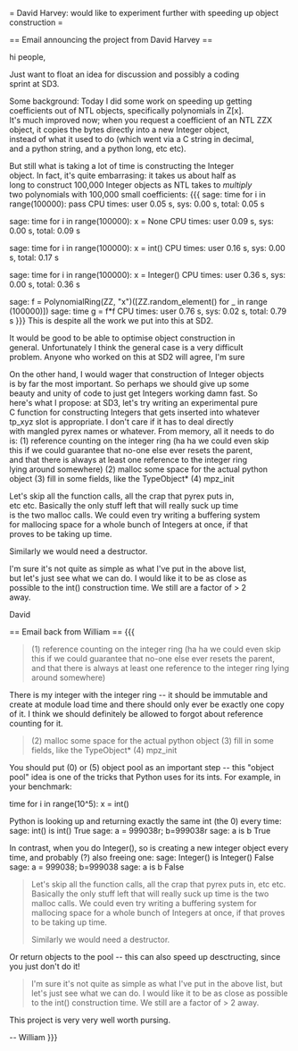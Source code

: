 =  David Harvey: would like to experiment further with speeding up object construction =

== Email announcing the project from David Harvey ==
 
hi people,
 
Just want to float an idea for discussion and possibly a coding  
sprint at SD3.
 
Some background: Today I did some work on speeding up getting  
coefficients out of NTL objects, specifically polynomials in Z[x].  
It's much improved now; when you request a coefficient of an NTL ZZX  
object, it copies the bytes directly into a new Integer object,  
instead of what it used to do (which went via a C string in decimal,  
and a python string, and a python long, etc etc).
 
But still what is taking a lot of time is constructing the Integer  
object. In fact, it's quite embarrasing: it takes us about half as  
long to construct 100,000 Integer objects as NTL takes to *multiply*  
two polynomials with 100,000 small coefficients:
{{{
sage: time for i in range(100000): pass
CPU times: user 0.05 s, sys: 0.00 s, total: 0.05 s
 
sage: time for i in range(100000): x = None
CPU times: user 0.09 s, sys: 0.00 s, total: 0.09 s
 
sage: time for i in range(100000): x = int()
CPU times: user 0.16 s, sys: 0.00 s, total: 0.17 s
 
sage: time for i in range(100000): x = Integer()
CPU times: user 0.36 s, sys: 0.00 s, total: 0.36 s
 
sage: f = PolynomialRing(ZZ, "x")([ZZ.random_element() for _ in range 
(100000)])
sage: time g = f*f
CPU times: user 0.76 s, sys: 0.02 s, total: 0.79 s
}}}
This is despite all the work we put into this at SD2.
 
It would be good to be able to optimise object construction in  
general. Unfortunately I think the general case is a very difficult  
problem. Anyone who worked on this at SD2 will agree, I'm sure 
 
On the other hand, I would wager that construction of Integer objects  
is by far the most important. So perhaps we should give up some  
beauty and unity of code to just get Integers working damn fast. So  
here's what I propose: at SD3, let's try writing an experimental pure  
C function for constructing Integers that gets inserted into whatever  
tp_xyz slot is appropriate. I don't care if it has to deal directly  
with mangled pyrex names or whatever. From memory, all it needs to do  
is:
(1) reference counting on the integer ring (ha ha we could even skip  
this if we could guarantee that no-one else ever resets the parent,  
and that there is always at least one reference to the integer ring  
lying around somewhere)
(2) malloc some space for the actual python object
(3) fill in some fields, like the TypeObject*
(4) mpz_init
 
Let's skip all the function calls, all the crap that pyrex puts in,  
etc etc. Basically the only stuff left that will really suck up time  
is the two malloc calls. We could even try writing a buffering system  
for mallocing space for a whole bunch of Integers at once, if that  
proves to be taking up time.
 
Similarly we would need a destructor.
 
I'm sure it's not quite as simple as what I've put in the above list,  
but let's just see what we can do. I would like it to be as close as  
possible to the int() construction time. We still are a factor of > 2  
away.
 
David


== Email back from William ==
{{{
> (1) reference counting on the integer ring (ha ha we could even skip
> this if we could guarantee that no-one else ever resets the parent,
> and that there is always at least one reference to the integer ring
> lying around somewhere)

There is my integer with the integer ring -- it should be immutable and
create at module load time and there should only ever be exactly one
copy of it.  I think we should definitely be allowed to forgot about
reference counting for it. 

> (2) malloc some space for the actual python object
> (3) fill in some fields, like the TypeObject*
> (4) mpz_init

You should put 
  (0) or (5) object pool
as an important step -- this "object pool" idea is one of the tricks
that Python uses for its ints.  For example, in your benchmark:

  time for i in range(10^5): x = int()

Python is looking up and returning exactly the same int (the 0) every time:
  sage: int() is int()
  True
  sage: a = 999038r; b=999038r
  sage: a is b
  True

In contrast, when you do Integer(), so is creating a new integer object
every time, and probably (?) also freeing one:
  sage: Integer() is Integer()
  False
  sage: a = 999038; b=999038
  sage: a is b
  False


> Let's skip all the function calls, all the crap that pyrex puts in,
> etc etc. Basically the only stuff left that will really suck up time
> is the two malloc calls. We could even try writing a buffering system
> for mallocing space for a whole bunch of Integers at once, if that
> proves to be taking up time.
>
> Similarly we would need a destructor.

Or return objects to the pool -- this can also speed up desctructing,
since you just don't do it!

> I'm sure it's not quite as simple as what I've put in the above list,
> but let's just see what we can do. I would like it to be as close as
> possible to the int() construction time. We still are a factor of > 2
> away.

This project is very very well worth pursing. 

  -- William
}}}
